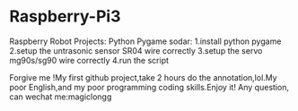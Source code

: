 # Raspberry-Pi3
Raspberry Robot 
Projects:
Python Pygame sodar:
  1.install python pygame 
  2.setup the untrasonic sensor SR04 wire correctly
  3.setup the servo mg90s/sg90 wire correctly
  4.run the script
  
  Forgive me !My first github project,take 2 hours do the annotation,lol.My poor English,and my poor programming coding skills.Enjoy it!
Any question, can wechat me:magiclongg
